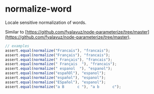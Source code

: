 # normalize-word

Locale sensitive normalization of words.

Similar to [https://github.com/fyalavuz/node-parameterize/tree/master](https://github.com/fyalavuz/node-parameterize/tree/master).

```typescript
// examples
assert.equal(normalize("Francais"), "francais");
assert.equal(normalize("Français"), "francais");
assert.equal(normalize(" Français"), "francais");
assert.equal(normalize(" Français  "), "francais");
assert.equal(normalize(" espanol  "), "espanol");
assert.equal(normalize("españOl"), "espanol");
assert.equal(normalize("español"), "espanol");
assert.equal(normalize("ESpañol"), "espanol");
assert.equal(normalize("a B      c "), "a b      c");
```
